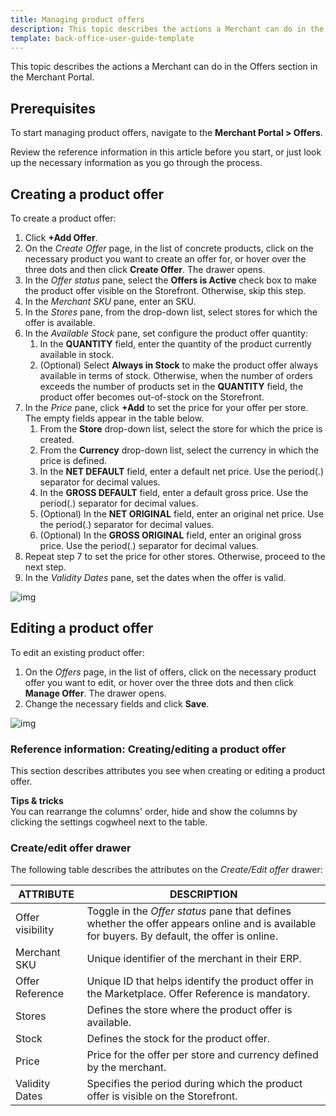 ```yaml
---
title: Managing product offers
description: This topic describes the actions a Merchant can do in the Offers section in the Merchant Portal.
template: back-office-user-guide-template
---
```


This topic describes the actions a Merchant can do in the Offers section in the Merchant Portal.

## Prerequisites

To start managing product offers, navigate to the **Merchant Portal > Offers**.

Review the reference information in this article before you start, or just look up the necessary information as you go through the process.

## Creating a product offer

To create a product offer:

1. Click **+Add Offer**.
2. On the _Create Offer_ page, in the list of concrete products, click on the necessary product you want to create an offer for, or hover over the three dots and then click **Create Offer**. The drawer opens.
3. In the _Offer status_ pane, select the **Offers is Active** check box to make the product offer visible on the Storefront. Otherwise, skip this step.
4. In the _Merchant SKU_ pane, enter an SKU.
5. In the _Stores_ pane, from the drop-down list, select stores for which the offer is available.
6. In the _Available Stock_ pane, set configure the product offer quantity:
    1. In the **QUANTITY** field, enter the quantity of the product currently available in stock.
    2. (Optional) Select **Always in Stock** to make the product offer always available in terms of stock. Otherwise, when the number of orders exceeds the number of products set in the **QUANTITY** field, the product offer becomes out-of-stock on the Storefront.
7. In the _Price_ pane, click **+Add** to set the price for your offer per store. The empty fields appear in the table below.
   1. From the **Store** drop-down list, select the store for which the price is created.
   1. From the **Currency** drop-down list, select the currency in which the price is defined.
   1. In the **NET DEFAULT** field, enter a default net price. Use the period(.) separator for decimal values.
   1. In the **GROSS DEFAULT** field, enter a default gross price. Use the period(.) separator for decimal values.
   1. (Optional) In the **NET ORIGINAL** field, enter an original net price. Use the period(.) separator for decimal values.
   1. (Optional) In the **GROSS ORIGINAL** field, enter an original gross price. Use the period(.) separator for decimal values.
8. Repeat step 7 to set the price for other stores. Otherwise, proceed to the next step.
9. In the _Validity Dates_ pane, set the dates when the offer is valid.

<div class="width-100">

![img](https://spryker.s3.eu-central-1.amazonaws.com/docs/Marketplace/user+guides/Merchant+Portal+user+guides/Offers/create-offers.gif)

</div>

## Editing a product offer

To edit an existing product offer:

1. On the _Offers_ page, in the list of offers, click on the necessary product offer you want to edit, or hover over the three dots and then click **Manage Offer**. The drawer opens.
2. Change the necessary fields and click **Save**.

<div class="width-100">

![img](https://spryker.s3.eu-central-1.amazonaws.com/docs/Marketplace/user+guides/Merchant+Portal+user+guides/Offers/edit-offers.gif)

</div>

### Reference information: Creating/editing a product offer

This section describes attributes you see when creating or editing a product offer.

**Tips & tricks**
<br>You can rearrange the columns' order, hide and show the columns by clicking the settings cogwheel next to the table.

### Create/edit offer drawer

The following table describes the attributes on the *Create/Edit offer* drawer:

| ATTRIBUTE | DESCRIPTION |
| ------------- | ------------- |
| Offer visibility | Toggle in the _Offer status_ pane that defines whether the offer appears online and is available for buyers. By default, the offer is online. |
| Merchant SKU     | Unique identifier of the merchant in their ERP.             |
| Offer Reference  | Unique ID that helps identify the product offer in the Marketplace. Offer Reference is mandatory. |
| Stores           | Defines the store where the product offer is available.      |
| Stock            | Defines the stock for the product offer.                     |
| Price            | Price for the offer per store and currency defined by the merchant. |
| Validity Dates   | Specifies the period during which the product offer is visible on the Storefront. |
